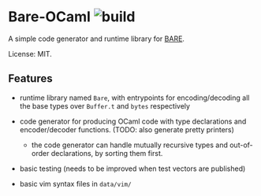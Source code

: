 
# Bare-OCaml ![build](https://github.com/c-cube/bare/workflows/build/badge.svg)

A simple code generator and runtime library for [BARE](https://baremessages.org/).

License: MIT.


## Features

- runtime library named `Bare`, with entrypoints for encoding/decoding
  all the base types over `Buffer.t` and `bytes` respectively
- code generator for producing OCaml code with type declarations and encoder/decoder functions.
  (TODO: also generate pretty printers)
  * the code generator can handle mutually recursive types and out-of-order
    declarations, by sorting them first.
- basic testing (needs to be improved when test vectors are published)

- basic vim syntax files in `data/vim/`
